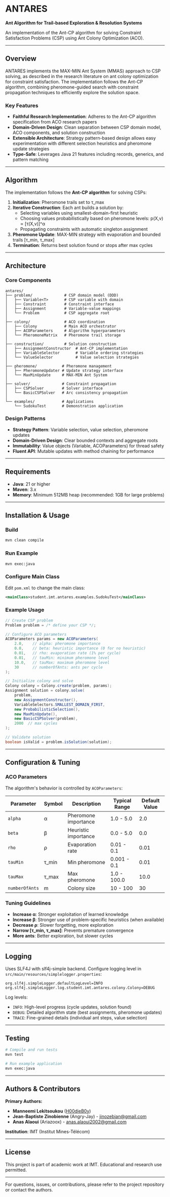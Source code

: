 # ANTARES

**Ant Algorithm for Trail-based Exploration & Resolution Systems**

An implementation of the Ant-CP algorithm for solving Constraint Satisfaction Problems (CSP) using Ant Colony Optimization (ACO).

---

## Overview

ANTARES implements the MAX-MIN Ant System (MMAS) approach to CSP solving, as described in the research literature on ant colony optimization for constraint satisfaction. The implementation follows the Ant-CP algorithm, combining pheromone-guided search with constraint propagation techniques to efficiently explore the solution space.

### Key Features

- **Faithful Research Implementation**: Adheres to the Ant-CP algorithm specification from ACO research papers
- **Domain-Driven Design**: Clean separation between CSP domain model, ACO components, and solution construction
- **Extensible Architecture**: Strategy pattern-based design allows easy experimentation with different selection heuristics and pheromone update strategies
- **Type-Safe**: Leverages Java 21 features including records, generics, and pattern matching

---

## Algorithm

The implementation follows the **Ant-CP algorithm** for solving CSPs:

1. **Initialization**: Pheromone trails set to τ_max
2. **Iterative Construction**: Each ant builds a solution by:
   - Selecting variables using smallest-domain-first heuristic
   - Choosing values probabilistically based on pheromone levels: p(X,v) ∝ [τ(X,v)]^α
   - Propagating constraints with automatic singleton assignment
3. **Pheromone Update**: MAX-MIN strategy with evaporation and bounded trails [τ_min, τ_max]
4. **Termination**: Returns best solution found or stops after max cycles

---

## Architecture

### Core Components

```
antares/
├── problem/              # CSP domain model (DDD)
│   ├── Variable<T>       # CSP variable with domain
│   ├── Constraint        # Constraint interface
│   ├── Assignment        # Variable-value mappings
│   └── Problem           # CSP aggregate root
│
├── colony/               # ACO coordination
│   ├── Colony            # Main ACO orchestrator
│   ├── ACOParameters     # Algorithm hyperparameters
│   └── PheromoneMatrix   # Pheromone trail storage
│
├── construction/         # Solution construction
│   ├── AssignmentConstructor  # Ant-CP implementation
│   ├── VariableSelector       # Variable ordering strategies
│   └── ValueSelector          # Value selection strategies
│
├── pheromone/           # Pheromone management
│   ├── PheromoneUpdater # Update strategy interface
│   └── MaxMinUpdate     # MAX-MIN Ant System
│
├── solver/              # Constraint propagation
│   ├── CSPSolver        # Solver interface
│   └── BasicCSPSolver   # Arc consistency propagation
│
└── examples/            # Applications
    └── SudokuTest       # Demonstration application
```

### Design Patterns

- **Strategy Pattern**: Variable selection, value selection, pheromone updates
- **Domain-Driven Design**: Clear bounded contexts and aggregate roots
- **Immutability**: Value objects (Variable, ACOParameters) for thread safety
- **Fluent API**: Mutable updates with method chaining for performance

---

## Requirements

- **Java**: 21 or higher
- **Maven**: 3.x
- **Memory**: Minimum 512MB heap (recommended: 1GB for large problems)

---

## Installation & Usage

### Build

```bash
mvn clean compile
```

### Run Example

```bash
mvn exec:java
```

### Configure Main Class

Edit `pom.xml` to change the main class:

```xml
<mainClass>student.imt.antares.examples.SudokuTest</mainClass>
```

### Example Usage

```java
// Create CSP problem
Problem problem = /* define your CSP */;

// Configure ACO parameters
ACOParameters params = new ACOParameters(
    2.0,    // alpha: pheromone importance
    0.0,    // beta: heuristic importance (0 for no heuristic)
    0.01,   // rho: evaporation rate (1% per cycle)
    0.01,   // tauMin: minimum pheromone level
    10.0,   // tauMax: maximum pheromone level
    30      // numberOfAnts: ants per cycle
);

// Initialize colony and solve
Colony colony = Colony.create(problem, params);
Assignment solution = colony.solve(
    problem,
    new AssignmentConstructor(),
    VariableSelectors.SMALLEST_DOMAIN_FIRST,
    new ProbabilisticSelection(),
    new MaxMinUpdate(),
    new BasicCSPSolver(problem),
    2000  // max cycles
);

// Validate solution
boolean isValid = problem.isSolution(solution);
```

---

## Configuration & Tuning

### ACO Parameters

The algorithm's behavior is controlled by `ACOParameters`:

| Parameter | Symbol | Description | Typical Range | Default Value |
|-----------|--------|-------------|---------------|---------------|
| `alpha` | α | Pheromone importance | 1.0 - 5.0 | 2.0 |
| `beta` | β | Heuristic importance | 0.0 - 5.0 | 0.0 |
| `rho` | ρ | Evaporation rate | 0.01 - 0.1 | 0.01 |
| `tauMin` | τ_min | Min pheromone | 0.001 - 0.1 | 0.01 |
| `tauMax` | τ_max | Max pheromone | 1.0 - 100.0 | 10.0 |
| `numberOfAnts` | m | Colony size | 10 - 100 | 30 |

### Tuning Guidelines

- **Increase α**: Stronger exploitation of learned knowledge
- **Increase β**: Stronger use of problem-specific heuristics (when available)
- **Decrease ρ**: Slower forgetting, more exploration
- **Narrow [τ_min, τ_max]**: Prevents premature convergence
- **More ants**: Better exploration, but slower cycles

---

## Logging

Uses SLF4J with slf4j-simple backend. Configure logging level in `src/main/resources/simplelogger.properties`:

```properties
org.slf4j.simpleLogger.defaultLogLevel=INFO
org.slf4j.simpleLogger.log.student.imt.antares.colony.Colony=DEBUG
```

Log levels:
- `INFO`: High-level progress (cycle updates, solution found)
- `DEBUG`: Detailed algorithm state (best assignments, pheromone updates)
- `TRACE`: Fine-grained details (individual ant steps, value selection)

---

## Testing

```bash
# Compile and run tests
mvn test

# Run example application
mvn exec:java
```

---

## Authors & Contributors

**Primary Authors:**
- **Manneemi Lekitsoukou** ([H00dieB0y](https://github.com/H00dieB0y))
- **Jean-Baptiste Zinobienne** (Angry-Jay) - <jinozebian@gmail.com>
- **Anas Alaoui** (Ariazoox) - <anas.alaoui2002@gmail.com>

**Institution**: IMT (Institut Mines-Télécom)

---

## License

This project is part of academic work at IMT. Educational and research use permitted.

---

For questions, issues, or contributions, please refer to the project repository or contact the authors.
